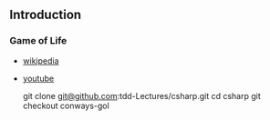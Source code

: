 ## Introduction

### Game of Life

- [wikipedia](https://en.wikipedia.org/wiki/Conway%27s_Game_of_Life)
- [youtube](https://www.youtube.com/watch?v=C2vgICfQawE)


    git clone git@github.com:tdd-Lectures/csharp.git
    cd csharp
    git checkout conways-gol
